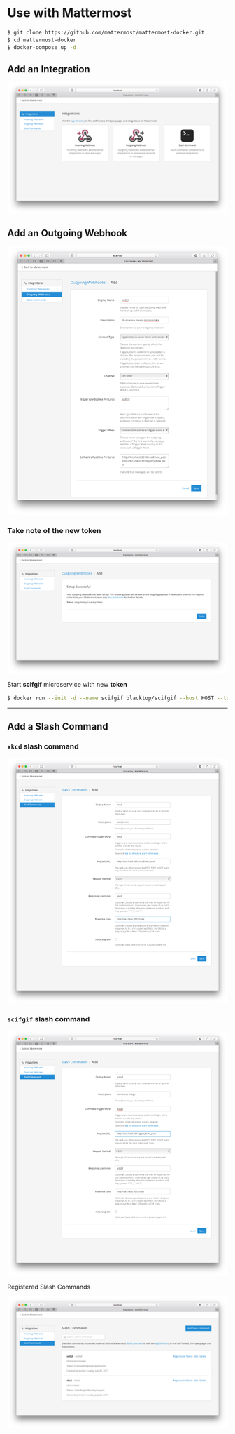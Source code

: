 Use with Mattermost
===================

```sh
$ git clone https://github.com/mattermost/mattermost-docker.git
$ cd mattermost-docker
$ docker-compose up -d
```

## Add an Integration

![add-integration](https://raw.githubusercontent.com/blacktop/scifgif/master/docs/imgs/add-integration.png)

## Add an Outgoing Webhook  

![outgoing-integration](https://raw.githubusercontent.com/blacktop/scifgif/master/docs/imgs/outgoing-integration.png)

### Take note of the new **token**  

![outgoing-token](https://raw.githubusercontent.com/blacktop/scifgif/master/docs/imgs/outgoing-token.png)

Start **scifgif** microservice with new **token**

```sh
$ docker run --init -d --name scifgif blacktop/scifgif --host HOST --token sdqg4tm6jiy1zceyt6p7i8i6jr
```

---

## Add a Slash Command  

### `xkcd` slash command  

![xkcd-slash](https://raw.githubusercontent.com/blacktop/scifgif/master/docs/imgs/xkcd-slash.png)

### `scifgif` slash command  

![giphy-slash](https://raw.githubusercontent.com/blacktop/scifgif/master/docs/imgs/giphy-slash.png)

Registered Slash Commands

![show-slashes](https://raw.githubusercontent.com/blacktop/scifgif/master/docs/imgs/show-slashes.png)
